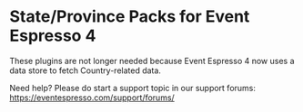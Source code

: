 # State/Province Packs for Event Espresso 4

These plugins are not longer needed because Event Espresso 4 now uses a data store to fetch Country-related data.

Need help? Please do start a support topic in our support forums: https://eventespresso.com/support/forums/
